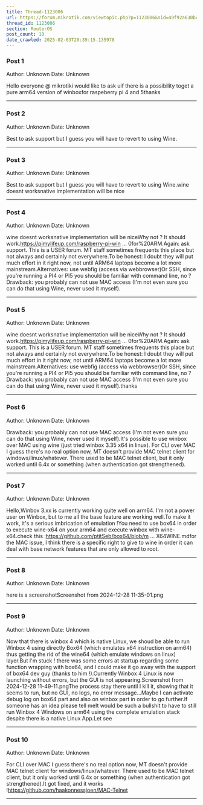 ```yaml
---
title: Thread-1123006
url: https://forum.mikrotik.com/viewtopic.php?p=1123006&sid=49f92a630bc7970d8ca50523be880e8f#p1123006
thread_id: 1123006
section: RouterOS
post_count: 10
date_crawled: 2025-02-03T20:39:15.135978
---
```


### Post 1
Author: Unknown
Date: Unknown

Hello everyone @ mikrotiki would like to ask uif there is a possibility toget a pure arm64 version of winboxfor raspeberry pi 4 and 5thanks

---
### Post 2
Author: Unknown
Date: Unknown

Best to ask support but I guess you will have to revert to using Wine.

---
### Post 3
Author: Unknown
Date: Unknown

Best to ask support but I guess you will have to revert to using Wine.wine doesnt worksnative implementation will be nice

---
### Post 4
Author: Unknown
Date: Unknown

wine doesnt worksnative implementation will be niceWhy not ? It should work.https://pimylifeup.com/raspberry-pi-win ... 0for%20ARM.Again: ask support. This is a USER forum. MT staff sometimes frequents this place but not always and certainly not everywhere.To be honest: I doubt they will put much effort in it right now, not until ARM64 laptops become a lot more mainstream.Alternatives: use webfig (access via webbrowser)Or SSH, since you're running a PI4 or PI5 you should be familiar with command line, no ?Drawback: you probably can not use MAC access (I'm not even sure you can do that using Wine, never used it myself).

---
### Post 5
Author: Unknown
Date: Unknown

wine doesnt worksnative implementation will be niceWhy not ? It should work.https://pimylifeup.com/raspberry-pi-win ... 0for%20ARM.Again: ask support. This is a USER forum. MT staff sometimes frequents this place but not always and certainly not everywhere.To be honest: I doubt they will put much effort in it right now, not until ARM64 laptops become a lot more mainstream.Alternatives: use webfig (access via webbrowser)Or SSH, since you're running a PI4 or PI5 you should be familiar with command line, no ?Drawback: you probably can not use MAC access (I'm not even sure you can do that using Wine, never used it myself).thanks

---
### Post 6
Author: Unknown
Date: Unknown

Drawback: you probably can not use MAC access (I'm not even sure you can do that using Wine, never used it myself).It's possible to use winbox over MAC using wine (just tried winbox 3.35 x64 in linux). For CLI over MAC I guess there's no real option now, MT doesn't provide MAC telnet client for windows/linux/whatever. There used to be MAC telnet client, but it only worked until 6.4x or something (when authentication got strengthened).

---
### Post 7
Author: Unknown
Date: Unknown

Hello,Winbox 3.xx is currently working quite well on arm64. I'm not a power user on Winbox, but to me all the base feature are working well.To make it work, it's a serious imbrication of emulation !You need to use box64 in order to execute wine-x64 on your arm64 and execute winbox with wine-x64.check this :https://github.com/ptitSeb/box64/blob/m ... X64WINE.mdfor the MAC issue, I think there is a specific right to give to wine in order it can deal with base network features that are only allowed to root.

---
### Post 8
Author: Unknown
Date: Unknown

here is a screenshotScreenshot from 2024-12-28 11-35-01.png

---
### Post 9
Author: Unknown
Date: Unknown

Now that there is winbox 4 which is native Linux, we shoud be able to run Winbox 4 using directly Box64 (which emulates x64 instruction on arm64) thus getting the rid of the wine64 (which emulate windows on linux) layer.But I'm stuck ! there was some errors at startup regarding some function wrapping with box64, and I could make it go away with the support of box64 dev guy (thanks to him !).Currently Winbox 4 Linux is now launching without errors, but the GUI is not appearing.Screenshot from 2024-12-28 11-49-11.pngThe process stay there until I kill it, showing that it seems to run, but no GUI, no logs, no error message...Maybe I can activate debug log on box64 part and also on winbox part in order to go further.If someone has an idea please tell meIt would be such a bullshit to have to still run Winbox 4 Windows on arm64 using the complete emulation stack despite there is a native Linux App.Let see

---
### Post 10
Author: Unknown
Date: Unknown

For CLI over MAC I guess there's no real option now, MT doesn't provide MAC telnet client for windows/linux/whatever. There used to be MAC telnet client, but it only worked until 6.4x or something (when authentication got strengthened).It got fixed, and it works !https://github.com/haakonnessjoen/MAC-Telnet

---

